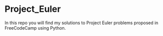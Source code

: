 # Project_Euler
In this repo you will find my solutions to Project Euler problems proposed in FreeCodeCamp using Python.
